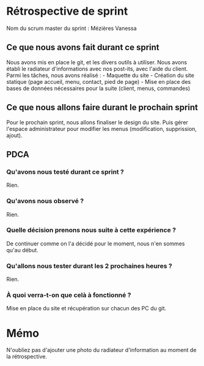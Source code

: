 # Rétrospective de sprint

Nom du scrum master du sprint : Mézières Vanessa

## Ce que nous avons fait durant ce sprint
Nous avons mis en place le git, et les divers outils à utiliser. 
Nous avons établi le radiateur d'informations avec nos post-its, avec l'aide du client. 
Parmi les tâches, nous avons réalisé :
	- Maquette du site
	- Création du site statique (page accueil, menu, contact, pied de page)
	- Mise en place des bases de données nécessaires pour la suite (client, menus, commandes)
	

## Ce que nous allons faire durant le prochain sprint
Pour le prochain sprint, nous allons finaliser le design du site. 
Puis gérer l'espace administrateur pour modifier les menus (modification, supprission, ajout). 

## PDCA 
### Qu'avons nous testé durant ce sprint ? 
Rien.

### Qu'avons nous observé ? 
Rien.

### Quelle décision prenons nous suite à cette expérience ? 
De continuer comme on l'a décidé pour le moment, nous n'en sommes qu'au début. 

### Qu'allons nous tester durant les 2 prochaines heures ? 
Rien.

### À quoi verra-t-on que celà à fonctionné ?
Mise en place du site et récupération sur chacun des PC du git. 

# Mémo
N'oubliez pas d'ajouter une photo du radiateur d'information au moment de la rétrospective.